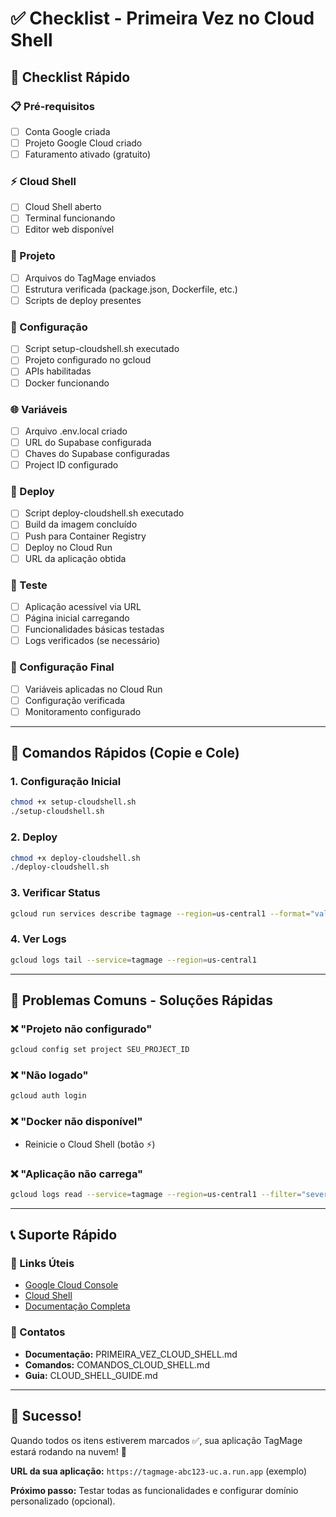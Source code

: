 # ✅ Checklist - Primeira Vez no Cloud Shell

## 🎯 Checklist Rápido

### 📋 Pré-requisitos
- [ ] Conta Google criada
- [ ] Projeto Google Cloud criado
- [ ] Faturamento ativado (gratuito)

### ⚡ Cloud Shell
- [ ] Cloud Shell aberto
- [ ] Terminal funcionando
- [ ] Editor web disponível

### 📁 Projeto
- [ ] Arquivos do TagMage enviados
- [ ] Estrutura verificada (package.json, Dockerfile, etc.)
- [ ] Scripts de deploy presentes

### 🔧 Configuração
- [ ] Script setup-cloudshell.sh executado
- [ ] Projeto configurado no gcloud
- [ ] APIs habilitadas
- [ ] Docker funcionando

### 🌐 Variáveis
- [ ] Arquivo .env.local criado
- [ ] URL do Supabase configurada
- [ ] Chaves do Supabase configuradas
- [ ] Project ID configurado

### 🚀 Deploy
- [ ] Script deploy-cloudshell.sh executado
- [ ] Build da imagem concluído
- [ ] Push para Container Registry
- [ ] Deploy no Cloud Run
- [ ] URL da aplicação obtida

### 🎉 Teste
- [ ] Aplicação acessível via URL
- [ ] Página inicial carregando
- [ ] Funcionalidades básicas testadas
- [ ] Logs verificados (se necessário)

### 🔧 Configuração Final
- [ ] Variáveis aplicadas no Cloud Run
- [ ] Configuração verificada
- [ ] Monitoramento configurado

---

## 🚀 Comandos Rápidos (Copie e Cole)

### 1. Configuração Inicial
```bash
chmod +x setup-cloudshell.sh
./setup-cloudshell.sh
```

### 2. Deploy
```bash
chmod +x deploy-cloudshell.sh
./deploy-cloudshell.sh
```

### 3. Verificar Status
```bash
gcloud run services describe tagmage --region=us-central1 --format="value(status.url)"
```

### 4. Ver Logs
```bash
gcloud logs tail --service=tagmage --region=us-central1
```

---

## 🚨 Problemas Comuns - Soluções Rápidas

### ❌ "Projeto não configurado"
```bash
gcloud config set project SEU_PROJECT_ID
```

### ❌ "Não logado"
```bash
gcloud auth login
```

### ❌ "Docker não disponível"
- Reinicie o Cloud Shell (botão ⚡)

### ❌ "Aplicação não carrega"
```bash
gcloud logs read --service=tagmage --region=us-central1 --filter="severity>=ERROR"
```

---

## 📞 Suporte Rápido

### 🔗 Links Úteis
- [Google Cloud Console](https://console.cloud.google.com)
- [Cloud Shell](https://shell.cloud.google.com)
- [Documentação Completa](PRIMEIRA_VEZ_CLOUD_SHELL.md)

### 📱 Contatos
- **Documentação:** PRIMEIRA_VEZ_CLOUD_SHELL.md
- **Comandos:** COMANDOS_CLOUD_SHELL.md
- **Guia:** CLOUD_SHELL_GUIDE.md

---

## 🎉 Sucesso!

Quando todos os itens estiverem marcados ✅, sua aplicação TagMage estará rodando na nuvem! 🚀

**URL da sua aplicação:** `https://tagmage-abc123-uc.a.run.app` (exemplo)

**Próximo passo:** Testar todas as funcionalidades e configurar domínio personalizado (opcional). 